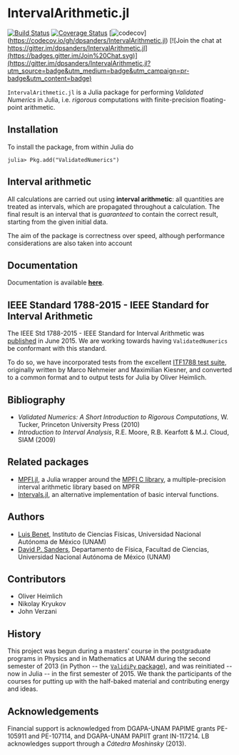 # IntervalArithmetic.jl #

[![Build Status](https://travis-ci.org/dpsanders/IntervalArithmetic.jl.svg?branch=master)](https://travis-ci.org/dpsanders/IntervalArithmetic.jl)
[![Coverage Status](https://coveralls.io/repos/dpsanders/IntervalArithmetic.jl/badge.svg?branch=master&service=github)](https://coveralls.io/github/dpsanders/IntervalArithmetic.jl?branch=master)
[![codecov](
https://codecov.io/gh/dpsanders/IntervalArithmetic.jl/branch/master/graph/badge.svg)]
(https://codecov.io/gh/dpsanders/IntervalArithmetic.jl)
[![Join the chat at https://gitter.im/dpsanders/IntervalArithmetic.jl](https://badges.gitter.im/Join%20Chat.svg)](https://gitter.im/dpsanders/IntervalArithmetic.jl?utm_source=badge&utm_medium=badge&utm_campaign=pr-badge&utm_content=badge)

`IntervalArithmetic.jl` is a Julia package for performing *Validated Numerics* in Julia, i.e. *rigorous* computations with finite-precision floating-point arithmetic.



## Installation
To install the package, from within Julia do

    julia> Pkg.add("ValidatedNumerics")


## Interval arithmetic
All calculations are carried out using **interval arithmetic**: all quantities are treated as intervals, which are propagated throughout a calculation. The final result is an interval that is *guaranteed* to contain the correct result, starting from the given initial data.

The aim of the package is correctness over speed, although performance considerations are also taken into account

## Documentation
Documentation is available [**here**](http://dpsanders.github.io/IntervalArithmetic.jl/).

## IEEE Standard 1788-2015 - IEEE Standard for Interval Arithmetic
The IEEE Std 1788-2015 - IEEE Standard for Interval Arithmetic was [published](https://standards.ieee.org/findstds/standard/1788-2015.html) in June 2015. We are working towards having `ValidatedNumerics` be conformant with this standard.

To do so, we have incorporated tests from the excellent [ITF1788 test suite](https://github.com/oheim/ITF1788), originally written by Marco Nehmeier and Maximilian Kiesner, and converted to a common format and to output tests for Julia by Oliver Heimlich.

## Bibliography

- *Validated Numerics: A Short Introduction to Rigorous Computations*, W. Tucker, Princeton University Press (2010)
- *Introduction to Interval Analysis*, R.E. Moore, R.B. Kearfott & M.J. Cloud, SIAM (2009)

## Related packages
- [MPFI.jl](https://github.com/andrioni/MPFI.jl), a Julia wrapper around the [MPFI C library](http://perso.ens-lyon.fr/nathalie.revol/software.html), a multiple-precision interval arithmetic library based on MPFR
- [Intervals.jl](https://github.com/andrioni/Intervals.jl), an alternative implementation of basic interval functions.

## Authors
- [Luis Benet](http://www.cicc.unam.mx/~benet/), Instituto de Ciencias Físicas,
Universidad Nacional Autónoma de México (UNAM)
- [David P. Sanders](http://sistemas.fciencias.unam.mx/~dsanders),
Departamento de Física, Facultad de Ciencias, Universidad Nacional Autónoma de México (UNAM)

## Contributors
- Oliver Heimlich
- Nikolay Kryukov
- John Verzani


## History ##
This project was begun during a masters' course in the postgraduate programs in Physics and in Mathematics at UNAM during the second semester of 2013 (in Python -- the [`ValidiPy` package](https://github.com/computo-fc/ValidiPy)), and was reinitiated -- now in Julia -- in the first semester of 2015. We thank the participants of the courses for putting up with the half-baked material and contributing energy and ideas.


## Acknowledgements ##

Financial support is acknowledged from DGAPA-UNAM PAPIME grants PE-105911 and PE-107114, and DGAPA-UNAM PAPIIT grant IN-117214. LB acknowledges support through a *Cátedra Moshinsky* (2013).
